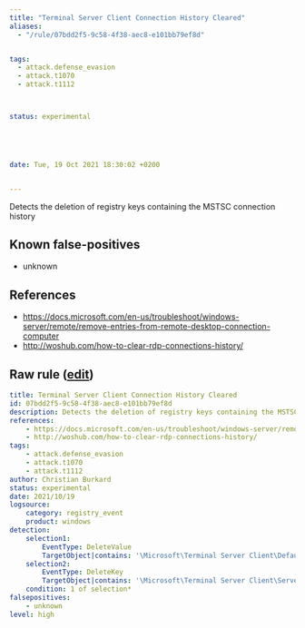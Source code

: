 ```yaml
---
title: "Terminal Server Client Connection History Cleared"
aliases:
  - "/rule/07bdd2f5-9c58-4f38-aec8-e101bb79ef8d"


tags:
  - attack.defense_evasion
  - attack.t1070
  - attack.t1112



status: experimental





date: Tue, 19 Oct 2021 18:30:02 +0200


---
```


Detects the deletion of registry keys containing the MSTSC connection history

<!--more-->


## Known false-positives

* unknown



## References

* https://docs.microsoft.com/en-us/troubleshoot/windows-server/remote/remove-entries-from-remote-desktop-connection-computer
* http://woshub.com/how-to-clear-rdp-connections-history/


## Raw rule ([edit](https://github.com/SigmaHQ/sigma/edit/master/rules/windows/registry_event/registry_event_mstsc_history_cleared.yml))
```yaml
title: Terminal Server Client Connection History Cleared
id: 07bdd2f5-9c58-4f38-aec8-e101bb79ef8d
description: Detects the deletion of registry keys containing the MSTSC connection history
references:
    - https://docs.microsoft.com/en-us/troubleshoot/windows-server/remote/remove-entries-from-remote-desktop-connection-computer
    - http://woshub.com/how-to-clear-rdp-connections-history/
tags:
    - attack.defense_evasion
    - attack.t1070
    - attack.t1112
author: Christian Burkard
status: experimental
date: 2021/10/19
logsource:
    category: registry_event
    product: windows
detection:
    selection1:
        EventType: DeleteValue
        TargetObject|contains: '\Microsoft\Terminal Server Client\Default\MRU'
    selection2:
        EventType: DeleteKey
        TargetObject|contains: '\Microsoft\Terminal Server Client\Servers\'
    condition: 1 of selection*
falsepositives:
    - unknown
level: high

```
